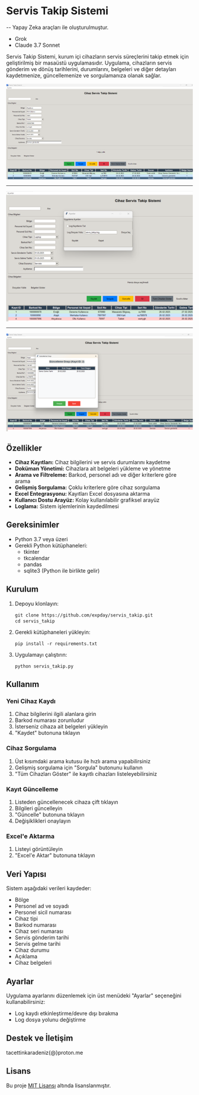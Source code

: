 # Servis Takip Sistemi

-- Yapay Zeka araçları ile oluşturulmuştur.
- Grok
- Claude 3.7 Sonnet


Servis Takip Sistemi, kurum içi cihazların servis süreçlerini takip etmek için geliştirilmiş bir masaüstü uygulamasıdır. Uygulama, cihazların servis gönderim ve dönüş tarihlerini, durumlarını, belgeleri ve diğer detayları kaydetmenize, güncellemenize ve sorgulamanıza olanak sağlar.

![Servis Takip Sistemi](screenshots/anauygulama.png)

--------------------------------------------------------------------------------------------------------------------------------------------------------------

![Servis Takip Sistemi](screenshots/ayar.png)

--------------------------------------------------------------------------------------------------------------------------------------------------------------

![Servis Takip Sistemi](screenshots/guncelle.png)

## Özellikler

- **Cihaz Kayıtları:** Cihaz bilgilerini ve servis durumlarını kaydetme
- **Doküman Yönetimi:** Cihazlara ait belgeleri yükleme ve yönetme
- **Arama ve Filtreleme:** Barkod, personel adı ve diğer kriterlere göre arama
- **Gelişmiş Sorgulama:** Çoklu kriterlere göre cihaz sorgulama
- **Excel Entegrasyonu:** Kayıtları Excel dosyasına aktarma
- **Kullanıcı Dostu Arayüz:** Kolay kullanılabilir grafiksel arayüz
- **Loglama:** Sistem işlemlerinin kaydedilmesi

## Gereksinimler

- Python 3.7 veya üzeri
- Gerekli Python kütüphaneleri:
  - tkinter
  - tkcalendar
  - pandas
  - sqlite3 (Python ile birlikte gelir)

## Kurulum

1. Depoyu klonlayın:
   ```
   git clone https://github.com/expday/servis_takip.git
   cd servis_takip
   ```

2. Gerekli kütüphaneleri yükleyin:
   ```
   pip install -r requirements.txt
   ```

3. Uygulamayı çalıştırın:
   ```
   python servis_takip.py
   ```

## Kullanım

### Yeni Cihaz Kaydı
1. Cihaz bilgilerini ilgili alanlara girin
2. Barkod numarası zorunludur
3. İsterseniz cihaza ait belgeleri yükleyin
4. "Kaydet" butonuna tıklayın

### Cihaz Sorgulama
1. Üst kısımdaki arama kutusu ile hızlı arama yapabilirsiniz
2. Gelişmiş sorgulama için "Sorgula" butonunu kullanın
3. "Tüm Cihazları Göster" ile kayıtlı cihazları listeleyebilirsiniz

### Kayıt Güncelleme
1. Listeden güncellenecek cihaza çift tıklayın
2. Bilgileri güncelleyin
3. "Güncelle" butonuna tıklayın
4. Değişiklikleri onaylayın

### Excel'e Aktarma
1. Listeyi görüntüleyin
2. "Excel'e Aktar" butonuna tıklayın

## Veri Yapısı

Sistem aşağıdaki verileri kaydeder:
- Bölge
- Personel ad ve soyadı
- Personel sicil numarası
- Cihaz tipi
- Barkod numarası
- Cihaz seri numarası
- Servis gönderim tarihi
- Servis gelme tarihi
- Cihaz durumu
- Açıklama
- Cihaz belgeleri

## Ayarlar

Uygulama ayarlarını düzenlemek için üst menüdeki "Ayarlar" seçeneğini kullanabilirsiniz:
- Log kaydı etkinleştirme/devre dışı bırakma
- Log dosya yolunu değiştirme

## Destek ve İletişim

tacettinkaradeniz{@}proton.me

## Lisans

Bu proje [MIT Lisansı](LICENSE) altında lisanslanmıştır.
